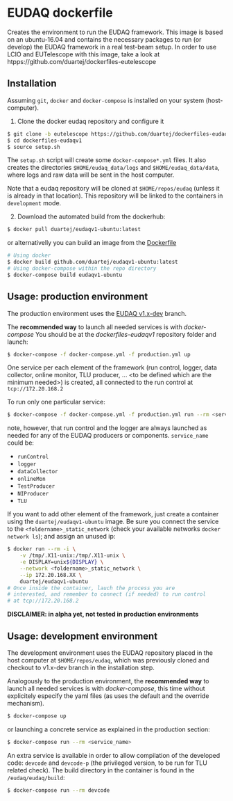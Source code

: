 # EUDAQ dockerfile

Creates the environment to run the EUDAQ framework. This image is based on an 
ubuntu-16.04 and contains the necessary packages to run (or develop) the EUDAQ
framework in a real test-beam setup. In order to use LCIO and EUTelescope with
this image, take a look at htpps://github.com/duartej/dockerfiles-eutelescope

## Installation
Assuming ```git```, ```docker``` and ```docker-compose``` is installed on your 
system (host-computer). 

1. Clone the docker eudaq repository and configure it
```bash 
$ git clone -b eutelescope https://github.com/duartej/dockerfiles-eudaqv1
$ cd dockerfiles-eudaqv1
$ source setup.sh
```
The ```setup.sh``` script will create some ```docker-compose*.yml``` files. It 
also creates the directories ```$HOME/eudaq_data/logs``` and 
```$HOME/eudaq_data/data```, where logs and raw data will be sent in the host 
computer.

Note that a eudaq repository will be cloned at ```$HOME/repos/eudaq``` (unless 
it is already in that location). This repository will be linked to the 
containers in ```development``` mode.

2. Download the automated build from the dockerhub: 
```bash
$ docker pull duartej/eudaqv1-ubuntu:latest
```
or alternativelly you can build an image from the [Dockerfile](Dockerfile)
```bash
# Using docker
$ docker build github.com/duartej/eudaqv1-ubuntu:latest
# Using docker-compose within the repo directory
$ docker-compose build eudaqv1-ubuntu
```
## Usage: production environment
The production environment uses the [EUDAQ v1.x-dev](https://github.com/eudaq/eudaq/tree/v1.x-dev) branch. 

The **recommended way** to launch all needed services is with _docker-compose_ 
You should be at the _dockerfiles-eudaqv1_ repository folder and launch:
```bash 
$ docker-compose -f docker-compose.yml -f production.yml up 
```
One service per each element of the framework (run control, logger, data 
collector, online monitor, TLU producer, ... \<to be defined which are the 
minimum needed\>) is created, all connected to the run control at 
```tcp://172.20.168.2```

To run only one particular service:
```bash
$ docker-compose -f docker-compose.yml -f production.yml run --rm <service_name>
```
note, however, that run control and the logger are always launched as
needed for any of the EUDAQ producers or components. ```service_name``` 
could be: 
 * ```runControl```
 * ```logger```
 * ```dataCollector```
 * ```onlineMon```
 * ```TestProducer```
 * ```NIProducer```
 * ```TLU```

If you want to add other element of the framework, just create a container using 
the ```duartej/eudaqv1-ubuntu``` image. Be sure you connect the service to the 
```<foldername>_static_network``` (check your available networks ```docker network
ls```); and assign an unused ip:
```bash
$ docker run --rm -i \
    -v /tmp/.X11-unix:/tmp/.X11-unix \
    -e DISPLAY=unix${DISPLAY} \
    --network <foldername>_static_network \
    --ip 172.20.168.XX \
    duartej/eudaqv1-ubuntu
# Once inside the container, lauch the process you are 
# interested, and remember to connect (if needed) to run control
# at tcp://172.20.168.2
```

**DISCLAIMER: in alpha yet, not tested in production environments**

## Usage: development environment
The development environment uses the EUDAQ repository placed in the host computer 
at ```$HOME/repos/eudaq```, which was previously cloned and checkout to v1.x-dev 
branch in the installation step.

Analogously to the production environment, the **recommended way** to launch all
needed services is with _docker-compose_, this time without explicitely especify 
the yaml files (as uses the default and the override mechanism).
```bash 
$ docker-compose up 
```
or launching a concrete service as explained in the production section:
```bash
$ docker-compose run --rm <service_name>
```

An extra service is available in order to allow compilation of the developed code: 
```devcode``` and ```devcode-p``` (the privileged version, to be run for TLU related
check).  The build directory in the container  is found in the ```/eudaq/eudaq/build```: 
```bash
$ docker-compose run --rm devcode
```


